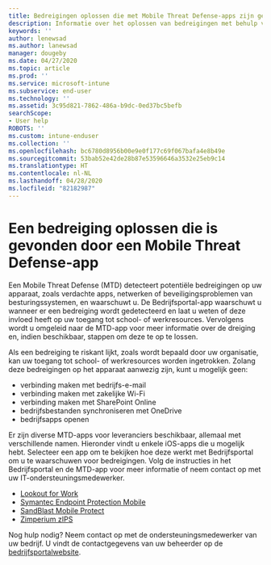 ```yaml
---
title: Bedreigingen oplossen die met Mobile Threat Defense-apps zijn gevonden in iOS | Microsoft Docs
description: Informatie over het oplossen van bedreigingen met behulp van Mobile Threat Defense-apps voor iOS.
keywords: ''
author: lenewsad
ms.author: lanewsad
manager: dougeby
ms.date: 04/27/2020
ms.topic: article
ms.prod: ''
ms.service: microsoft-intune
ms.subservice: end-user
ms.technology: ''
ms.assetid: 3c95d821-7862-486a-b9dc-0ed37bc5befb
searchScope:
- User help
ROBOTS: ''
ms.custom: intune-enduser
ms.collection: ''
ms.openlocfilehash: bc6780d8956b00e9e0f177c69f067bafa4e8b49e
ms.sourcegitcommit: 53bab52e42de28b87e53596646a3532e25eb9c14
ms.translationtype: HT
ms.contentlocale: nl-NL
ms.lasthandoff: 04/28/2020
ms.locfileid: "82182987"
---
```

# <a name="resolving-a-threat-found-by-a-mobile-threat-defense-app"></a>Een bedreiging oplossen die is gevonden door een Mobile Threat Defense-app

Een Mobile Threat Defense (MTD) detecteert potentiële bedreigingen op uw apparaat, zoals verdachte apps, netwerken of beveiligingsproblemen van besturingssystemen, en waarschuwt u. De Bedrijfsportal-app waarschuwt u wanneer er een bedreiging wordt gedetecteerd en laat u weten of deze invloed heeft op uw toegang tot school- of werkresources. Vervolgens wordt u omgeleid naar de MTD-app voor meer informatie over de dreiging en, indien beschikbaar, stappen om deze te op te lossen. 

Als een bedreiging te riskant lijkt, zoals wordt bepaald door uw organisatie, kan uw toegang tot school- of werkresources worden ingetrokken. Zolang deze bedreigingen op het apparaat aanwezig zijn, kunt u mogelijk geen:  

* verbinding maken met bedrijfs-e-mail
* verbinding maken met zakelijke Wi-Fi
* verbinding maken met SharePoint Online
* bedrijfsbestanden synchroniseren met OneDrive
* bedrijfsapps openen

Er zijn diverse MTD-apps voor leveranciers beschikbaar, allemaal met verschillende namen. Hieronder vindt u enkele iOS-apps die u mogelijk hebt. Selecteer een app om te bekijken hoe deze werkt met Bedrijfsportal om u te waarschuwen voor bedreigingen. Volg de instructies in het Bedrijfsportal en de MTD-app voor meer informatie of neem contact op met uw IT-ondersteuningsmedewerker. 


* [Lookout for Work](you-need-to-resolve-a-threat-found-by-lookout-for-work-ios.md)
* [Symantec Endpoint Protection Mobile](you-need-to-resolve-a-threat-found-by-skycure-ios.md)
* [SandBlast Mobile Protect](you-need-to-resolve-a-threat-found-by-checkpoint-ios.md)
* [Zimperium zIPS](you-need-to-resolve-a-threat-found-by-zips-ios.md)

Nog hulp nodig? Neem contact op met de ondersteuningsmedewerker van uw bedrijf. U vindt de contactgegevens van uw beheerder op de [bedrijfsportalwebsite](https://go.microsoft.com/fwlink/?linkid=2010980).  

